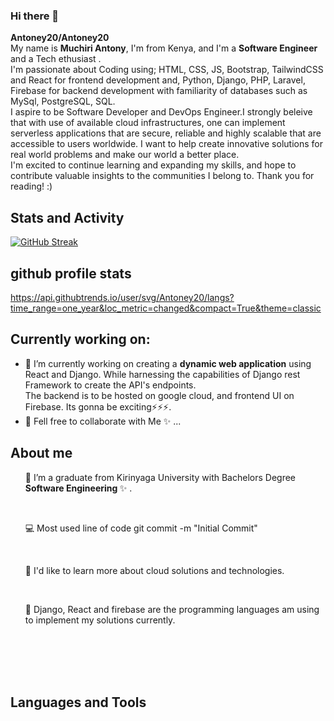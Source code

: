 ### Hi there 👋


**Antoney20/Antoney20** <br>
My name is <b>Muchiri Antony</b>, I'm from Kenya, and I'm a <b>Software Engineer </b> and a Tech ethusiast . <br>I'm passionate about Coding using; HTML, CSS, JS, Bootstrap, TailwindCSS and React for frontend development and, Python, Django, PHP, Laravel, Firebase for backend development with familiarity of databases such as MySql, PostgreSQL, SQL. <br>I aspire to be Software Developer and DevOps Engineer.I strongly beleive that with use of available cloud infrastructures, one can implement serverless applications that are secure, reliable and highly scalable that are accessible to users worldwide. I want to help create innovative solutions for real world problems and make our world a better place.<br> I'm excited to continue learning and expanding my skills, and hope to contribute valuable insights to the communities I belong to. Thank you for reading! :)

## Stats and Activity
[![GitHub Streak](https://streak-stats.demolab.com?user=Antoney20)](https://git.io/streak-stats)

## github profile stats
https://api.githubtrends.io/user/svg/Antoney20/langs?time_range=one_year&loc_metric=changed&compact=True&theme=classic

## Currently working on:

- 🔭 I’m currently working on creating a **dynamic web application** using React and Django. While harnessing the capabilities of Django rest Framework to create the API's endpoints. <br>The backend is to be hosted on google cloud, and frontend UI on Firebase. Its gonna be exciting⚡⚡⚡.<br>
- 👯 Fell free to collaborate with Me ✨ ...
## About me
<ul>🔭 I’m a graduate from Kirinyaga University with Bachelors Degree <b>Software Engineering </b> ✨ .</ul><br>
<ul>💻 Most used line of code git commit -m "Initial Commit"</ul><br>
<ul>👀 I'd like to learn more about cloud solutions and technologies.</ul><br>
<ul>🌱 Django, React and firebase are the programming languages am using to implement my solutions currently.</ul><br>
<br>
<br>
<br>

## Languages and Tools


